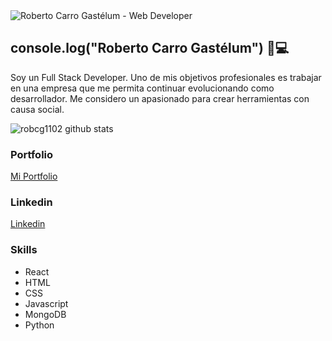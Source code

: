  <img src="https://res.cloudinary.com/robcg1102/image/upload/v1620958735/robcg1102_knidn8.png" alt="Roberto Carro Gastélum - Web Developer"> 

## console.log("Roberto Carro Gastélum") 🧑💻

Soy un Full Stack Developer. Uno de mis objetivos profesionales es trabajar en una empresa que me permita continuar evolucionando como desarrollador. Me considero un apasionado para crear herramientas con causa social.

![robcg1102 github stats](https://github-readme-stats.vercel.app/api?username=robcg1102&show_icons=true)

### Portfolio

<a href="https://robcg1102.netlify.app/" target="_blank">Mi Portfolio</a>

### Linkedin

<a href="https://www.linkedin.com/in/roberto-carro/" target="_blank">Linkedin</a>

### Skills

* React
* HTML
* CSS
* Javascript
* MongoDB
* Python
